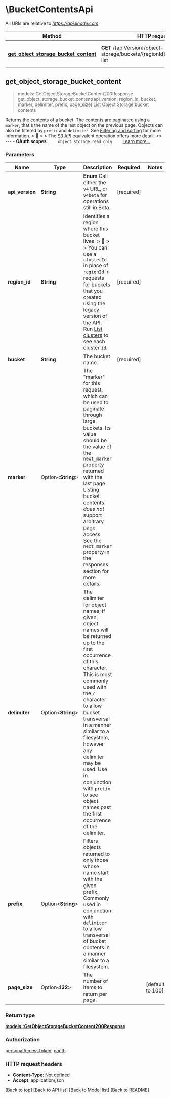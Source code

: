 # \BucketContentsApi

All URIs are relative to *https://api.linode.com*

Method | HTTP request | Description
------------- | ------------- | -------------
[**get_object_storage_bucket_content**](BucketContentsApi.md#get_object_storage_bucket_content) | **GET** /{apiVersion}/object-storage/buckets/{regionId}/{bucket}/object-list | List Object Storage bucket contents



## get_object_storage_bucket_content

> models::GetObjectStorageBucketContent200Response get_object_storage_bucket_content(api_version, region_id, bucket, marker, delimiter, prefix, page_size)
List Object Storage bucket contents

Returns the contents of a bucket. The contents are paginated using a `marker`, that's the name of the last object on the previous page.  Objects can also be filtered by `prefix` and `delimiter`. See [Filtering and sorting](https://techdocs.akamai.com/linode-api/reference/filtering-and-sorting) for more information.  > 📘 > > The [S3 API](https://docs.ceph.com/en/latest/radosgw/s3/objectops/#get-object) equivalent operation offers more detail.   <<LB>>  ---   - __OAuth scopes__.      ```     object_storage:read_only     ```      [Learn more...](https://techdocs.akamai.com/linode-api/reference/get-started#oauth)

### Parameters


Name | Type | Description  | Required | Notes
------------- | ------------- | ------------- | ------------- | -------------
**api_version** | **String** | __Enum__ Call either the `v4` URL, or `v4beta` for operations still in Beta. | [required] |
**region_id** | **String** | Identifies a region where this bucket lives.  > 📘 > > You can use a `clusterId` in place of `regionId` in requests for buckets that you created using the legacy version of the API. Run [List clusters](https://techdocs.akamai.com/linode-api/reference/get-object-storage-clusters) to see each cluster `id`. | [required] |
**bucket** | **String** | The bucket name. | [required] |
**marker** | Option<**String**> | The \"marker\" for this request, which can be used to paginate through large buckets. Its value should be the value of the `next_marker` property returned with the last page. Listing bucket contents _does not_ support arbitrary page access. See the `next_marker` property in the responses section for more details. |  |
**delimiter** | Option<**String**> | The delimiter for object names; if given, object names will be returned up to the first occurrence of this character. This is most commonly used with the `/` character to allow bucket transversal in a manner similar to a filesystem, however any delimiter may be used. Use in conjunction with `prefix` to see object names past the first occurrence of the delimiter. |  |
**prefix** | Option<**String**> | Filters objects returned to only those whose name start with the given prefix. Commonly used in conjunction with `delimiter` to allow transversal of bucket contents in a manner similar to a filesystem. |  |
**page_size** | Option<**i32**> | The number of items to return per page. |  |[default to 100]

### Return type

[**models::GetObjectStorageBucketContent200Response**](get_object_storage_bucket_content_200_response.md)

### Authorization

[personalAccessToken](../README.md#personalAccessToken), [oauth](../README.md#oauth)

### HTTP request headers

- **Content-Type**: Not defined
- **Accept**: application/json

[[Back to top]](#) [[Back to API list]](../README.md#documentation-for-api-endpoints) [[Back to Model list]](../README.md#documentation-for-models) [[Back to README]](../README.md)

